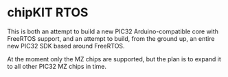 chipKIT RTOS
============

This is both an attempt to build a new PIC32 Arduino-compatible core with FreeRTOS support, and an attempt to build, from the ground up,
an entire new PIC32 SDK based around FreeRTOS.

At the moment only the MZ chips are supported, but the plan is to expand it to all other PIC32 MZ chips in time.
